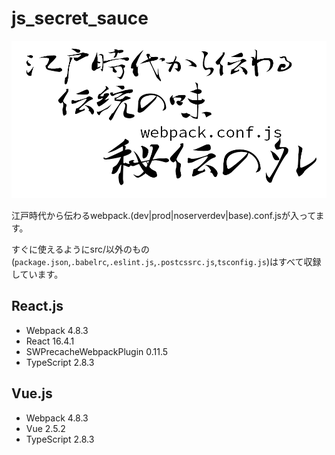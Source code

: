 # js_secret_sauce

![](./image.png)

江戸時代から伝わるwebpack.(dev|prod|noserverdev|base).conf.jsが入ってます。

すぐに使えるようにsrc/以外のもの(`package.json`,`.babelrc`,`.eslint.js`,`.postcssrc.js`,`tsconfig.js`)はすべて収録しています。

## React.js

- Webpack 4.8.3
- React 16.4.1
- SWPrecacheWebpackPlugin 0.11.5
- TypeScript 2.8.3

## Vue.js

- Webpack 4.8.3
- Vue 2.5.2
- TypeScript 2.8.3
